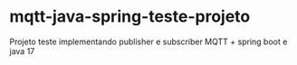 # mqtt-java-spring-teste-projeto
Projeto teste implementando publisher e subscriber MQTT + spring boot e java 17

